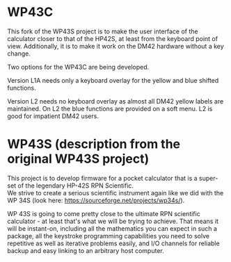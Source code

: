 # WP43C

This fork of the WP43S project is to make the user interface of the calculator closer to that of the HP42S, at least from the keyboard point of view. Additionally, it is to make it work on the DM42 hardware without a key change.

Two options for the WP43C are being developed. 

   Version L1A needs only a keyboard overlay for the yellow and blue shifted functions.

   Version L2 needs no keyboard overlay as almost all DM42 yellow labels are maintained. On L2 the blue functions are provided on a soft menu. L2 is good for impatient DM42 users.


# WP43S (description from the original WP43S project)

This project is to develop firmware for a pocket calculator that is a super-set of the legendary HP-42S RPN Scientific.  
We strive to create a serious scientific instrument again like we did with the WP 34S (look here: https://sourceforge.net/projects/wp34s/).

WP 43S is going to come pretty close to the ultimate RPN scientific calculator - at least that's what we will be trying to achieve. That means it will be instant-on, including all the mathematics you can expect in such a package, all the keystroke programming capabilities you need to solve repetitive as well as iterative problems easily, and I/O channels for reliable backup and easy linking to an arbitrary host computer.
